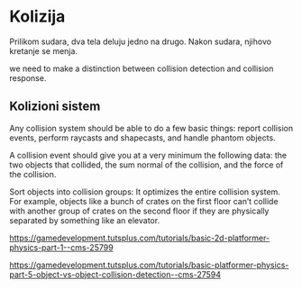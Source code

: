 # Kolizija

Prilikom sudara, dva tela deluju jedno na drugo. Nakon sudara, njihovo kretanje se menja.

we need to make a distinction between collision detection and collision response.

## Kolizioni sistem

Any collision system should be able to do a few basic things: report collision events, perform raycasts and shapecasts, and handle phantom objects.

A collision event should give you at a very minimum the following data: the two objects that collided, the sum normal of the collision, and the force of the collision.

Sort objects into collision groups: It optimizes the entire collision system. For example, objects like a bunch of crates on the first floor can’t collide with another group of crates on the second floor if they are physically separated by something like an elevator.

https://gamedevelopment.tutsplus.com/tutorials/basic-2d-platformer-physics-part-1--cms-25799

https://gamedevelopment.tutsplus.com/tutorials/basic-platformer-physics-part-5-object-vs-object-collision-detection--cms-27594
